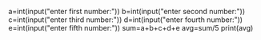 a=int(input("enter first number:"))
b=int(input("enter second number:"))
c=int(input("enter third number:"))
d=int(input("enter fourth number:"))
e=int(input("enter fifth number:"))
sum=a+b+c+d+e
avg=sum/5
print(avg)
